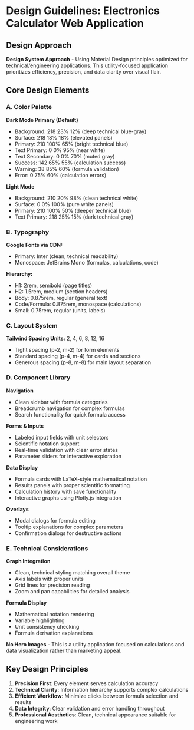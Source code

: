 # Design Guidelines: Electronics Calculator Web Application

## Design Approach
**Design System Approach** - Using Material Design principles optimized for technical/engineering applications. This utility-focused application prioritizes efficiency, precision, and data clarity over visual flair.

## Core Design Elements

### A. Color Palette
**Dark Mode Primary (Default)**
- Background: 218 23% 12% (deep technical blue-gray)
- Surface: 218 18% 18% (elevated panels)
- Primary: 210 100% 65% (bright technical blue)
- Text Primary: 0 0% 95% (near white)
- Text Secondary: 0 0% 70% (muted gray)
- Success: 142 65% 55% (calculation success)
- Warning: 38 85% 60% (formula validation)
- Error: 0 75% 60% (calculation errors)

**Light Mode**
- Background: 210 20% 98% (clean technical white)
- Surface: 0 0% 100% (pure white panels)
- Primary: 210 100% 50% (deeper technical blue)
- Text Primary: 218 25% 15% (dark technical gray)

### B. Typography
**Google Fonts via CDN:**
- Primary: Inter (clean, technical readability)
- Monospace: JetBrains Mono (formulas, calculations, code)

**Hierarchy:**
- H1: 2rem, semibold (page titles)
- H2: 1.5rem, medium (section headers)
- Body: 0.875rem, regular (general text)
- Code/Formula: 0.875rem, monospace (calculations)
- Small: 0.75rem, regular (units, labels)

### C. Layout System
**Tailwind Spacing Units:** 2, 4, 6, 8, 12, 16
- Tight spacing (p-2, m-2) for form elements
- Standard spacing (p-4, m-4) for cards and sections
- Generous spacing (p-8, m-8) for main layout separation

### D. Component Library

**Navigation**
- Clean sidebar with formula categories
- Breadcrumb navigation for complex formulas
- Search functionality for quick formula access

**Forms & Inputs**
- Labeled input fields with unit selectors
- Scientific notation support
- Real-time validation with clear error states
- Parameter sliders for interactive exploration

**Data Display**
- Formula cards with LaTeX-style mathematical notation
- Results panels with proper scientific formatting
- Calculation history with save functionality
- Interactive graphs using Plotly.js integration

**Overlays**
- Modal dialogs for formula editing
- Tooltip explanations for complex parameters
- Confirmation dialogs for destructive actions

### E. Technical Considerations

**Graph Integration**
- Clean, technical styling matching overall theme
- Axis labels with proper units
- Grid lines for precision reading
- Zoom and pan capabilities for detailed analysis

**Formula Display**
- Mathematical notation rendering
- Variable highlighting
- Unit consistency checking
- Formula derivation explanations

**No Hero Images** - This is a utility application focused on calculations and data visualization rather than marketing appeal.

## Key Design Principles
1. **Precision First**: Every element serves calculation accuracy
2. **Technical Clarity**: Information hierarchy supports complex calculations
3. **Efficient Workflow**: Minimize clicks between formula selection and results
4. **Data Integrity**: Clear validation and error handling throughout
5. **Professional Aesthetics**: Clean, technical appearance suitable for engineering work